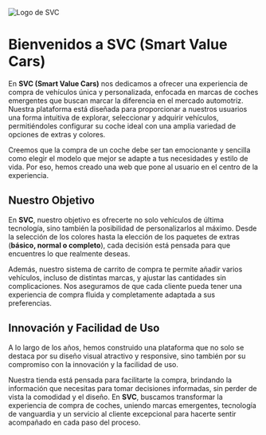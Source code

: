 ![Logo de SVC](https://svccars.site/svc/public/logo.png)

# Bienvenidos a SVC (Smart Value Cars)

En **SVC (Smart Value Cars)** nos dedicamos a ofrecer una experiencia de compra de vehículos única y personalizada, enfocada en marcas de coches emergentes que buscan marcar la diferencia en el mercado automotriz. Nuestra plataforma está diseñada para proporcionar a nuestros usuarios una forma intuitiva de explorar, seleccionar y adquirir vehículos, permitiéndoles configurar su coche ideal con una amplia variedad de opciones de extras y colores. 

Creemos que la compra de un coche debe ser tan emocionante y sencilla como elegir el modelo que mejor se adapte a tus necesidades y estilo de vida. Por eso, hemos creado una web que pone al usuario en el centro de la experiencia.

## Nuestro Objetivo

En **SVC**, nuestro objetivo es ofrecerte no solo vehículos de última tecnología, sino también la posibilidad de personalizarlos al máximo. Desde la selección de los colores hasta la elección de los paquetes de extras (**básico, normal o completo**), cada decisión está pensada para que encuentres lo que realmente deseas.

Además, nuestro sistema de carrito de compra te permite añadir varios vehículos, incluso de distintas marcas, y ajustar las cantidades sin complicaciones. Nos aseguramos de que cada cliente pueda tener una experiencia de compra fluida y completamente adaptada a sus preferencias.

## Innovación y Facilidad de Uso

A lo largo de los años, hemos construido una plataforma que no solo se destaca por su diseño visual atractivo y responsive, sino también por su compromiso con la innovación y la facilidad de uso. 

Nuestra tienda está pensada para facilitarte la compra, brindando la información que necesitas para tomar decisiones informadas, sin perder de vista la comodidad y el diseño. En **SVC**, buscamos transformar la experiencia de compra de coches, uniendo marcas emergentes, tecnología de vanguardia y un servicio al cliente excepcional para hacerte sentir acompañado en cada paso del proceso.
